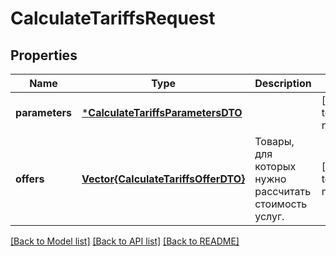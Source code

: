 # CalculateTariffsRequest


## Properties
Name | Type | Description | Notes
------------ | ------------- | ------------- | -------------
**parameters** | [***CalculateTariffsParametersDTO**](CalculateTariffsParametersDTO.md) |  | [default to nothing]
**offers** | [**Vector{CalculateTariffsOfferDTO}**](CalculateTariffsOfferDTO.md) | Товары, для которых нужно рассчитать стоимость услуг. | [default to nothing]


[[Back to Model list]](../README.md#models) [[Back to API list]](../README.md#api-endpoints) [[Back to README]](../README.md)


